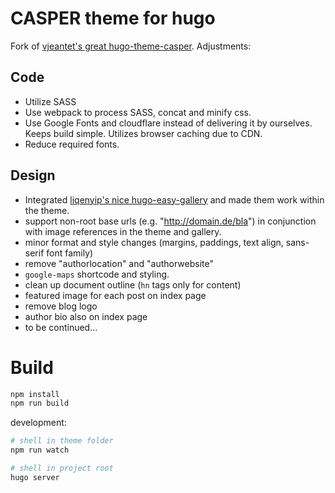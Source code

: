 # CASPER theme for hugo

Fork of [vjeantet's great hugo-theme-casper](https://github.com/vjeantet/hugo-theme-casper). Adjustments:

## Code

- Utilize SASS
- Use webpack to process SASS, concat and minify css.
- Use Google Fonts and cloudflare instead of delivering it by ourselves. Keeps build simple. Utilizes browser caching due to CDN. 
- Reduce required fonts.

## Design

- Integrated [liqenyip's nice hugo-easy-gallery](https://github.com/liwenyip/hugo-easy-gallery/) and made them work within the theme.
- support non-root base urls (e.g. "http://domain.de/bla") in conjunction with image references in the theme and gallery.
- minor format and style changes (margins, paddings, text align, sans-serif font family)
- remove "authorlocation" and "authorwebsite"
- `google-maps` shortcode and styling.
- clean up document outline (`hn` tags only for content)
- featured image for each post on index page
- remove blog logo
- author bio also on index page
- to be continued...

# Build

```bash
npm install
npm run build
```

development:

```bash
# shell in theme folder
npm run watch

# shell in project root
hugo server
```
